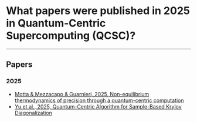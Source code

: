 # What papers were published in 2025 in Quantum-Centric Supercomputing (QCSC)?
-----

## Papers
### 2025


- [Motta & Mezzacapo & Guarnieri, 2025, Non-equilibrium thermodynamics of precision through a quantum-centric computation](https://arxiv.org/pdf/2503.03868)
- [Yu et al., 2025, Quantum-Centric Algorithm for Sample-Based Krylov Diagonalization](https://arxiv.org/pdf/2501.09702)